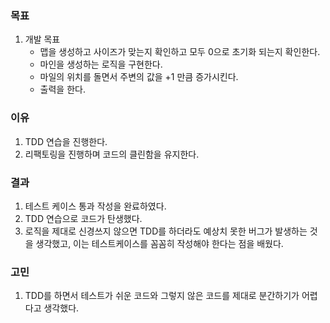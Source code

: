 ### 목표

1. 개발 목표
   * 맵을 생성하고 사이즈가 맞는지 확인하고 모두 0으로 초기화 되는지 확인한다.
   * 마인을 생성하는 로직을 구현한다.
   * 마일의 위치를 돌면서 주변의 값을 +1 만큼 증가시킨다.
   * 출력을 한다.

### 이유

1. TDD 연습을 진행한다.
2. 리팩토링을 진행하며 코드의 클린함을 유지한다.

### 결과

1. 테스트 케이스 통과 작성을 완료하였다.
2. TDD 연습으로 코드가 탄생했다.
3. 로직을 제대로 신경쓰지 않으면 TDD를 하더라도 예상치 못한 버그가 발생하는 것을 생각했고, 이는 테스트케이스를 꼼꼼히 작성해야 한다는 점을 배웠다.

### 고민

1. TDD를 하면서 테스트가 쉬운 코드와 그렇지 않은 코드를 제대로 분간하기가 어렵다고 생각했다.